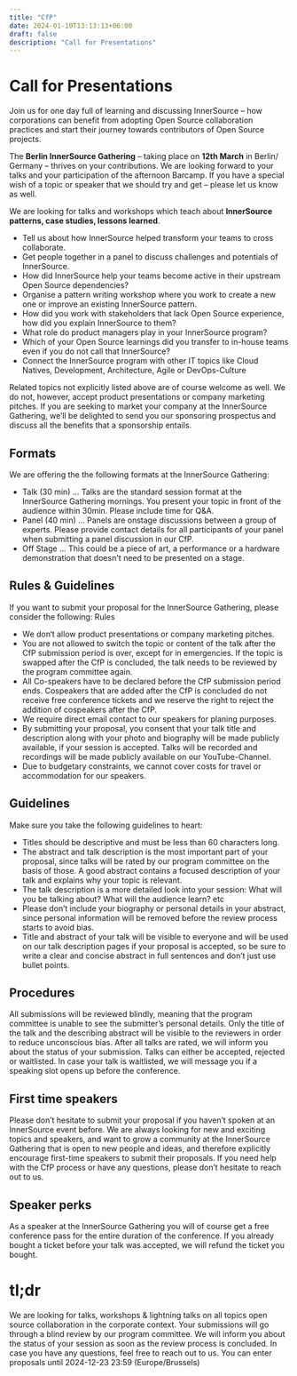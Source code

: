 ```yaml
---
title: "CfP"
date: 2024-01-10T13:13:13+06:00
draft: false
description: "Call for Presentations"
---
```





# Call for Presentations

Join us for one day full of learning and discussing InnerSource – how corporations can benefit from adopting Open Source collaboration practices and start their journey towards contributors of Open Source projects.

The <b>Berlin InnerSource Gathering</b> – taking place on <b>12th March</b> in Berlin/ Germany – thrives on your contributions. We are looking forward to your talks and your participation of the afternoon Barcamp. If you have a special wish of a topic or speaker that we should try and get – please let us know as well.

We are looking for talks and workshops which teach about <b>InnerSource patterns, case studies, lessons learned</b>.

<ul> 
<li>Tell us about how InnerSource helped transform your teams to cross collaborate. 
<li>Get people together in a panel to discuss challenges and potentials of InnerSource.
<li>How did InnerSource help your teams become active in their upstream Open Source dependencies?
<li>Organise a pattern writing workshop where you work to create a new one or improve an existing InnerSource pattern.
<li>How did you work with stakeholders that lack Open Source experience, how did you explain InnerSource to them?
<li>What role do product managers play in your InnerSource program?
<li>Which of your Open Source learnings did you transfer to in-house teams even if you do not call that InnerSource?
<li>Connect the InnerSource program with other IT topics like Cloud Natives, Development, Architecture, Agile or DevOps-Culture
</ul>

Related topics not explicitly listed above are of course welcome as well. We do not, however, accept product presentations or company marketing pitches. If you are seeking to market your company at the InnerSource Gathering, we’ll be delighted to send you our sponsoring prospectus and discuss all the benefits that a sponsorship entails.

## Formats

We are offering the the following formats at the InnerSource Gathering:

* Talk (30 min) ... Talks are the standard session format at the InnerSource Gathering mornings. You present your topic in front of the audience within 30min. Please include time for Q&A.
* Panel (40 min) ... Panels are onstage discussions between a group of experts. Please provide contact details for all participants of your panel when submitting a panel discussion in our CfP.
* Off Stage ... This could be a piece of art, a performance or a hardware demonstration that doesn't need to be presented on a stage.

## Rules & Guidelines

If you want to submit your proposal for the InnerSource Gathering, please consider the following:
Rules

* We don‘t allow product presentations or company marketing pitches. 
* You are not allowed to switch the topic or content of the talk after the CfP submission period is over, except for in emergencies. If the topic is swapped after the CfP is concluded, the talk needs to be reviewed by the program committee again. 
* All Co-speakers have to be declared before the CfP submission period ends. Cospeakers that are added after the CfP is concluded do not receive free conference tickets and we reserve the right to reject the addition of cospeakers after the CfP. 
* We require direct email contact to our speakers for planing purposes. 
* By submitting your proposal, you consent that your talk title and description along with your photo and biography will be made publicly available, if your session is accepted. Talks will be recorded and recordings will be made publicly available on our YouTube-Channel. 
* Due to budgetary constraints, we cannot cover costs for travel or accommodation for our speakers. 

## Guidelines

Make sure you take the following guidelines to heart:

* Titles should be descriptive and must be less than 60 characters long. 
* The abstract and talk description is the most important part of your proposal, since talks will be rated by our program committee on the basis of those. A good abstract contains a focused description of your talk and explains why your topic is relevant. 
* The talk description is a more detailed look into your session: What will you be talking about? What will the audience learn? etc 
* Please don’t include your biography or personal details in your abstract, since personal information will be removed before the review process starts to avoid bias. 
* Title and abstract of your talk will be visible to everyone and will be used on our talk description pages if your proposal is accepted, so be sure to write a clear and concise abstract in full sentences and don’t just use bullet points. 


## Procedures

All submissions will be reviewed blindly, meaning that the program committee is unable to see the submitter’s personal details. Only the title of the talk and the describing abstract will be visible to the reviewers in order to reduce unconscious bias. After all talks are rated, we will inform you about the status of your submission. Talks can either be accepted, rejected or waitlisted. In case your talk is waitlisted, we will message you if a speaking slot opens up before the conference.

## First time speakers

Please don’t hesitate to submit your proposal if you haven’t spoken at an InnerSource event before. We are always looking for new and exciting topics and speakers, and want to grow a community at the InnerSource Gathering that is open to new people and ideas, and therefore explicitly encourage first-time speakers to submit their proposals.
If you need help with the CfP process or have any questions, please don’t hesitate to reach out to us.
## Speaker perks

As a speaker at the InnerSource Gathering you will of course get a free conference pass for the entire duration of the conference. If you already bought a ticket before your talk was accepted, we will refund the ticket you bought.

# tl;dr

We are looking for talks, workshops & lightning talks on all topics open source collaboration in the corporate context. Your submissions will go through a blind review by our program committee. We will inform you about the status of your session as soon as the review process is concluded.
In case you have any questions, feel free to reach out to us.
You can enter proposals until 2024-12-23 23:59 (Europe/Brussels)

